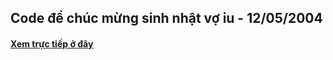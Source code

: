 ## Code để chúc mừng sinh nhật vợ iu - 12/05/2004

#### [Xem trực tiếp ở đây](https://minhquun.github.io/Happy-Birthday/)

